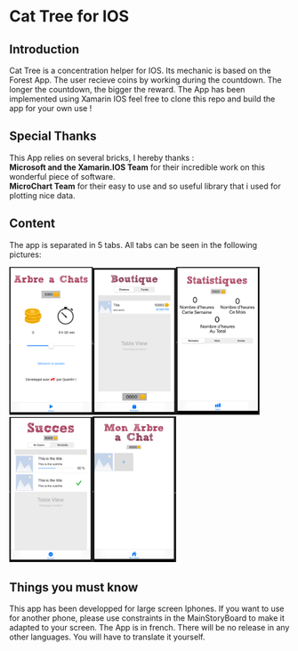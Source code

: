 # Cat Tree for IOS
## Introduction
Cat Tree is a concentration helper for IOS. Its mechanic is based on the Forest App. The user recieve coins by working during the countdown.
The longer the countdown, the bigger the reward. The App has been implemented using Xamarin IOS feel free to clone this repo and build the app for your own use !
## Special Thanks 
This App relies on several bricks, I hereby thanks :\
**Microsoft and the Xamarin.IOS Team** for their incredible work on this wonderful piece of software.\
**MicroChart Team** for their easy to use and so useful library that i used for plotting nice data.
## Content
The app is separated in 5 tabs. All tabs can be seen in the following pictures:  

<img src="https://github.com/QuentinDelignon/CatTreeIOS/blob/media/home.PNG" width="150" ><img src="https://github.com/QuentinDelignon/CatTreeIOS/blob/media/shop.PNG" width="150" ><img src="https://github.com/QuentinDelignon/CatTreeIOS/blob/media/stats.PNG" width="150" ><img src="https://github.com/QuentinDelignon/CatTreeIOS/blob/media/achievements.PNG" width="150" ><img src="https://github.com/QuentinDelignon/CatTreeIOS/blob/media/tree.PNG" width="150" >

## Things you must know
This app has been developped for large screen Iphones. If you want to use for another phone, please use constraints in the MainStoryBoard to make it adapted to your screen.
The App is in french. There will be no release in any other languages. You will have to translate it yourself.
